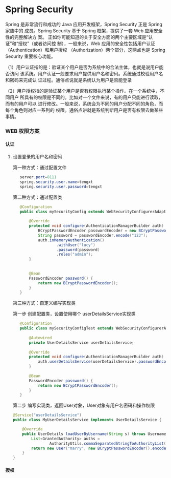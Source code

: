 # Spring Security

Spring 是非常流行和成功的 Java 应用开发框架，Spring Security 正是 Spring 家族中的
成员。Spring Security 基于 Spring 框架，提供了一套 Web 应用安全性的完整解决方
案。
正如你可能知道的关于安全方面的两个主要区域是“认证”和“授权”（或者访问控
制），一般来说，Web 应用的安全性包括用户认证（Authentication）和用户授权
（Authorization）两个部分，这两点也是 Spring Security 重要核心功能。

（1）用户认证指的是：验证某个用户是否为系统中的合法主体，也就是说用户能否访问
该系统。用户认证一般要求用户提供用户名和密码。系统通过校验用户名和密码来完成认
证过程。通俗点说就是系统认为用户是否能登录

（2）用户授权指的是验证某个用户是否有权限执行某个操作。在一个系统中，不同用户
所具有的权限是不同的。比如对一个文件来说，有的用户只能进行读取，而有的用户可以
进行修改。一般来说，系统会为不同的用户分配不同的角色，而每个角色则对应一系列的
权限。通俗点讲就是系统判断用户是否有权限去做某些事情。

### WEB 权限方案

#### 认证
1. 设置登录的用户名和密码

    第一种方式：通过配置文件
    ```java
       server.port=8111
       spring.security.user.name=tengxt
       spring.security.user.password=tengxt
    ```
    
    第二种方式：通过配置类
    ```java
       @Configuration
       public class mySecurityConfig extends WebSecurityConfigurerAdapter {
       
           @Override
           protected void configure(AuthenticationManagerBuilder auth) throws Exception {
               BCryptPasswordEncoder passwordEncoder = new BCryptPasswordEncoder();
               String password = passwordEncoder.encode("123");
               auth.inMemoryAuthentication()
                       .withUser("lucy")
                       .password(password)
                       .roles("admin");
           }
       
       
           @Bean
           PasswordEncoder password() {
               return new BCryptPasswordEncoder();
           }
       }
    ```
    
    第三种方式：自定义编写实现类
    
    第一步 创建配置类，设置使用哪个 userDetailsService实现类
    ```java
       @Configuration
       public class mySecurityConfigTest extends WebSecurityConfigurerAdapter {
       
           @Autowired
           private UserDetailsService userDetailsService;
       
           @Override
           protected void configure(AuthenticationManagerBuilder auth) throws Exception {
               auth.userDetailsService(userDetailsService).passwordEncoder(password());
           }
       
           @Bean
           PasswordEncoder password() {
               return new BCryptPasswordEncoder();
           }
       }
    ```
    第二步 编写实现类，返回User对象，User对象有用户名密码和操作权限
    ```java
    @Service("userDetailsService")
    public class MyUserDetailsService implements UserDetailsService {
    
        @Override
        public UserDetails loadUserByUsername(String s) throws UsernameNotFoundException {
            List<GrantedAuthority> auths =
                    AuthorityUtils.commaSeparatedStringToAuthorityList("role");
            return new User("marry", new BCryptPasswordEncoder().encode("123"), auths);
        }
    }
    ```
        
#### 授权